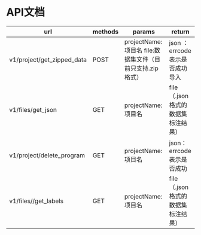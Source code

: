 # API文档

| url                        | methods | params                                                   | return                           |
| -------------------------- | ------- | -------------------------------------------------------- | -------------------------------- |
| v1/project/get_zipped_data | POST    | projectName:项目名 file:数据集文件（目前只支持.zip格式） | json ：errcode表示是否成功导入   |
| v1/files/get_json          | GET     | projectName:项目名                                       | file（.json格式的数据集标注结果） |
|v1/project/delete_program   |GET      |projectName:项目名|json：errcode表示是否成功|
| v1/files//get_labels       | GET     | projectName:项目名                                       | file（.json格式的数据集标注结果） |

